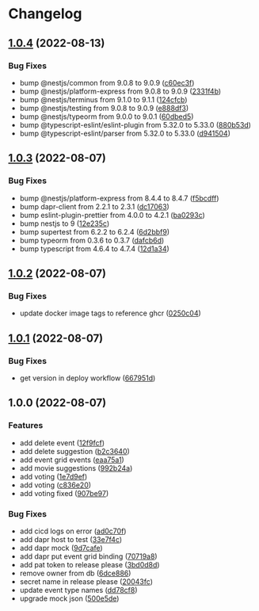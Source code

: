 # Changelog

## [1.0.4](https://github.com/4sgard-dev/asgard-be-movie-service/compare/v1.0.3...v1.0.4) (2022-08-13)


### Bug Fixes

* bump @nestjs/common from 9.0.8 to 9.0.9 ([c60ec3f](https://github.com/4sgard-dev/asgard-be-movie-service/commit/c60ec3f4c81c8c410b374980132f92c9ea0cf2c7))
* bump @nestjs/platform-express from 9.0.8 to 9.0.9 ([2331f4b](https://github.com/4sgard-dev/asgard-be-movie-service/commit/2331f4bb1fe0aec5e5f45bbe2af8675281f5934d))
* bump @nestjs/terminus from 9.1.0 to 9.1.1 ([124cfcb](https://github.com/4sgard-dev/asgard-be-movie-service/commit/124cfcb68a916660ecaf46a0e1d78e014aae78fe))
* bump @nestjs/testing from 9.0.8 to 9.0.9 ([e888df3](https://github.com/4sgard-dev/asgard-be-movie-service/commit/e888df3ffb6151d3ddc32a7fa9a719ff94a1df30))
* bump @nestjs/typeorm from 9.0.0 to 9.0.1 ([60dbed5](https://github.com/4sgard-dev/asgard-be-movie-service/commit/60dbed5568aec8275cdfe165e671d1d66741aa5c))
* bump @typescript-eslint/eslint-plugin from 5.32.0 to 5.33.0 ([880b53d](https://github.com/4sgard-dev/asgard-be-movie-service/commit/880b53d5a571670c59ae65b8d88aa1905d40a84a))
* bump @typescript-eslint/parser from 5.32.0 to 5.33.0 ([d941504](https://github.com/4sgard-dev/asgard-be-movie-service/commit/d9415041df6935de582ae91f5bbefc654c3ee84a))

## [1.0.3](https://github.com/4sgard-dev/asgard-be-movie-service/compare/v1.0.2...v1.0.3) (2022-08-07)


### Bug Fixes

* bump @nestjs/platform-express from 8.4.4 to 8.4.7 ([f5bcdff](https://github.com/4sgard-dev/asgard-be-movie-service/commit/f5bcdff66e912ff86713c43a7ff25932d5292ba1))
* bump dapr-client from 2.2.1 to 2.3.1 ([dc17063](https://github.com/4sgard-dev/asgard-be-movie-service/commit/dc17063f9c2bb2a465ccc1b9c3eb89afd0604db5))
* bump eslint-plugin-prettier from 4.0.0 to 4.2.1 ([ba0293c](https://github.com/4sgard-dev/asgard-be-movie-service/commit/ba0293cff0cccfee3ef804b4155e65ceb41bbf8d))
* bump nestjs to 9 ([12e235c](https://github.com/4sgard-dev/asgard-be-movie-service/commit/12e235c0cb30c3c5af4da808bce28fefad1c40f3))
* bump supertest from 6.2.2 to 6.2.4 ([6d2bbf9](https://github.com/4sgard-dev/asgard-be-movie-service/commit/6d2bbf93066e486f8ef39791e4a6fa7a29be2c73))
* bump typeorm from 0.3.6 to 0.3.7 ([dafcb6d](https://github.com/4sgard-dev/asgard-be-movie-service/commit/dafcb6daa4afacbc1a88dff7fd85c9f96a283a2f))
* bump typescript from 4.6.4 to 4.7.4 ([12d1a34](https://github.com/4sgard-dev/asgard-be-movie-service/commit/12d1a340ee643aeb9eaaf6ea5bb2a4854273e63b))

## [1.0.2](https://github.com/4sgard-dev/asgard-be-movie-service/compare/v1.0.1...v1.0.2) (2022-08-07)


### Bug Fixes

* update docker image tags to reference ghcr ([0250c04](https://github.com/4sgard-dev/asgard-be-movie-service/commit/0250c04491949703cd8f0cf4dd9163003cf2d036))

## [1.0.1](https://github.com/4sgard-dev/asgard-be-movie-service/compare/v1.0.0...v1.0.1) (2022-08-07)


### Bug Fixes

* get version in deploy workflow ([667951d](https://github.com/4sgard-dev/asgard-be-movie-service/commit/667951d9836f7c80d4867d581e3df08b0f99e72d))

## 1.0.0 (2022-08-07)


### Features

* add delete event ([12f9fcf](https://github.com/4sgard-dev/asgard-be-movie-service/commit/12f9fcff6aa5f4b948c19a8ac2e52c75e23d9ca9))
* add delete suggestion ([b2c3640](https://github.com/4sgard-dev/asgard-be-movie-service/commit/b2c364075cf174372b714e22ebd7b65ec38c718e))
* add event grid events ([eaa75a1](https://github.com/4sgard-dev/asgard-be-movie-service/commit/eaa75a1e997e65d414edbc466cf2fe13dee0e83f))
* add movie suggestions ([992b24a](https://github.com/4sgard-dev/asgard-be-movie-service/commit/992b24a7c1cd2ced736fed251a16fd6bda9fcb34))
* add voting ([1e7d9ef](https://github.com/4sgard-dev/asgard-be-movie-service/commit/1e7d9efb432a5e9fd28a68b1cdb791c74168f7a7))
* add voting ([c836e20](https://github.com/4sgard-dev/asgard-be-movie-service/commit/c836e2050c19b11c71b70cf628c3cc07f0d1cb4c))
* add voting fixed ([907be97](https://github.com/4sgard-dev/asgard-be-movie-service/commit/907be976a0363ed8398b58c0b72f683e92b50775))


### Bug Fixes

* add cicd logs on error ([ad0c70f](https://github.com/4sgard-dev/asgard-be-movie-service/commit/ad0c70fc2aee1337c11d235252e3b818c0c55322))
* add dapr host to test ([33e7f4c](https://github.com/4sgard-dev/asgard-be-movie-service/commit/33e7f4c44e1e78852147ad19948b282dbbf7f25e))
* add dapr mock ([9d7cafe](https://github.com/4sgard-dev/asgard-be-movie-service/commit/9d7cafe49dbc0b79e2e1bf7070cd9f2a05ca626c))
* add dapr put event grid binding ([70719a8](https://github.com/4sgard-dev/asgard-be-movie-service/commit/70719a8f0edc63b97fccafbdd4875dcbd0103853))
* add pat token to release please ([3bd0d8d](https://github.com/4sgard-dev/asgard-be-movie-service/commit/3bd0d8d751923ac6bd5191a96b531a112e3d42ef))
* remove owner from db ([6dce886](https://github.com/4sgard-dev/asgard-be-movie-service/commit/6dce8862e8fefa9392181db1428a9e475ab6e82b))
* secret name in release please ([20043fc](https://github.com/4sgard-dev/asgard-be-movie-service/commit/20043fca1fb6a37517761181a014e0ac77d51790))
* update event type names ([dd78cf8](https://github.com/4sgard-dev/asgard-be-movie-service/commit/dd78cf8c7787e35743cd83e0926b4f2df61e9145))
* upgrade mock json ([500e5de](https://github.com/4sgard-dev/asgard-be-movie-service/commit/500e5de7f268cb8d53cc4df323aa131e6bd65fde))
